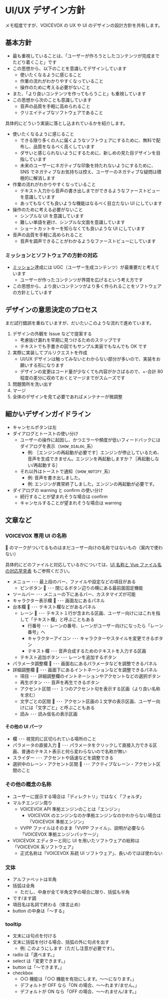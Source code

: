 # UI/UX デザイン方針

メモ程度ですが、VOICEVOX の UX や UI のデザインの設計方針を共有します。

## 基本方針

- 最も重視していることは、「ユーザーが作ろうとしたコンテンツが完成までたどり着くこと」です
- この思想から、以下のことを意識してデザインしています
  - 使いたくなるように感じること
  - 作業の流れがわかりやすくなっていること
  - 操作のために考える必要がないこと
- また、「より良いコンテンツを作ってもらうこと」も重視しています
- この思想から次のことも意識しています
  - 音声の品質を手軽に高められること
  - クリエイティブなソフトウェアであること

具体的にどういう実装に落とし込まれているかを紹介します。

- 使いたくなるように感じること
  - できる限り多くの人に届くようなソフトウェアにするために、無料で配布し、品質をなるべく高くしています
  - ダサいと感じられないようにするために、新しめの見た目デザインを目指しています
  - 未来のユーザーにネガティブな印象を持たれないようにするために、SNS でネガティブなお気持ちは控え、ユーザーのネガティブな疑問は積極的に解消します
- 作業の流れがわかりやすくなっていること
  - テキスト入力から音声の書き出しまでができるようなファーストビューを意識しています
  - あってもなくても良いような機能はなるべく目立たない UI にしています
- 操作のために考える必要がないこと
  - シンプルな UI を意識しています
  - 難しい単語を避け、シンプルな文面を意識しています
  - ショートカットキーを知らなくても良いような UI にしています
- 音声の品質を手軽に高められること
  - 音声を調声できることがわかるようなファーストビューにしています

### ミッションとソフトウェアの方針の対応

- [ミッション](./ミッション・バリュー・ビジョン.md#ミッション)達成には UGC（ユーザー生成コンテンツ）が最重要だと考えています
  - ユーザーが作ったコンテンツが界隈を広げるという考え方です
- この思想から、より良いコンテンツがより多く作られることをソフトウェアの方針としています

## デザインの意思決定のプロセス

まだ試行錯誤を重ねていますが、だいたいこのような流れで進めています。

1. デザインの外観を Issue などで提案する
   - 考慮抜け漏れを早期に見つけるためのステップです
   - テキストでも手書きの図でもサンプル実装でもなんでも OK です
2. 実際に実装してプルリクエストを作成
   - UI/UX デザインは触ってみないとわからない部分が多いので、実装をお願いする形になります
   - デザインの変更はコード量が少なくても内容がかさばるので、+-合計 80 程度の差分に収めておくとマージまでがスムーズです
3. 問題箇所を洗い出す
4. マージ
5. 全体のデザインを見て必要であればメンテナーが微調整

## 細かいデザインガイドライン

- キャンセルボタンは左
- ダイアログとトーストの使い分け
  - ユーザーの操作に起因し、かつエラーや頻度が低いフィードバックにはダイアログを表示（`SHOW_DIALOG_`系）
    - 例: ［エンジンの再起動が必要です］エンジンが停止しているため、音声を生成できません。エンジンを再起動しますか？［再起動しない/再起動する］
  - それ以外はトーストで通知（`SHOW_NOTIFY_`系）
    - 例: 音声を書き出しました。
    - 例: エンジンが異常終了しました。エンジンの再起動が必要です。
- ダイアログの warning と confirm の使い分け
  - 続行することが望まれそうな場合は confirm
  - キャンセルすることが望まれそうな場合は warning

## 文章など

### VOICEVOX 専用 UI の名称

🚷 のマークがついてるものはまだユーザー向けの名称ではないもの（案内で使わない）

具体的にどのファイルと対応しているかについては、[UI 名称と Vue ファイル名の対応早見表](UI名称とVueファイル名の対応早見表.md) もご参照ください。

- メニュー ･･･ 最上段のバー、ファイルや設定などの項目がある
  - ピンボタン 🚷 ･･･ 閉じるボタン辺りの横にある最前面固定機能
- ツールバー ･･･ メニューの下にあるバー、カスタマイズが可能
- キャラクター表示欄 🚷 ･･･ 画面左にあるパネル
- 台本欄 🚷 ･･･ テキスト欄などがあるパネル
  - レーン 🚷 ･･･ テキスト１行が含まれる区画、ユーザー向けにはこれを指して「テキスト欄」と呼ぶこともある
    - 行番号 ･･･ レーンの番号、レーンがユーザー向けになったら「レーン番号」へ
    - キャラクターアイコン ･･･ キャラクターやスタイルを変更できるボタン
    - テキスト欄 ･･･ 音声合成するためのテキストを入力する区画
  - テキスト追加ボタン ･･･ レーンを追加するボタン
- パラメータ調整欄 🚷 ･･･ 画面右にあるパラメータなどを調整できるパネル
- 詳細調整欄 🚷 ･･･ 画面下にあるイントネーションなどを調整できるパネル
  - 項目 ･･･ 詳細調整欄のイントネーションやアクセントなどの選択ボタン
  - 再生ボタン ･･･ 音声を再生できるボタン
  - アクセント区間 ･･･ １つのアクセント句を表示する区画（より良い名称を求む）
  - 文字ごとの区間 🚷 ･･･ アクセント区画の１文字の表示区画、ユーザー向けには「文字ごと」と呼ぶこともある
  - 読み ･･･ 読み仮名の表示区画

#### その他の UI パーツ

- 欄 ･･･ 視覚的に区切られている場所のこと
- パラメータの直接入力 🚷 ･･･ パラメータをクリックして直接入力できる区画、普通のテキスト表示と何ら変わらないので名称が無い
- スライダー ･･･ アクセントや話速などを調整できる
- 選択中のレーン・アクセント区間 🚷 ･･･ アクティブなレーン・アクセント区間のこと

### その他の概念の名称

- ユーザーに提示する場合は「ディレクトリ」ではなく「フォルダ」
- マルチエンジン周り
  - VOICEVOX API 準拠エンジンのことは「エンジン」
    - VOICEVOX のエンジンなのか準拠エンジンなのかわからない場合は「VOICEVOX 準拠エンジン」
  - VVPP ファイルはそのまま「VVPP ファイル」、説明が必要なら「VOICEVOX 準拠エンジンパッケージ」
- VOICEVOX エディターと同じ UI を用いたソフトウェアの総称は「VOICEVOX 系ソフトウェア」
  - 正式名称は「VOICEVOX 系統 UI ソフトウェア」、長いのでほぼ使わない

### 文体

- アルファベットは半角
- 括弧は全角
  - ただし、中身が全て半角文字の場合に限り、括弧も半角
- です/ます調
- 項目名は名詞で終わる（体言止め）
- button の中身は「～する」

### tooltip

- 文末には句点を付ける
- 文末に括弧を付ける場合、括弧の外に句点を出す
  - 例: このようにします（ただし注意が必要です）。
- radio は「選べます。」
- select は「変更できます。」
- button は「～できます。」
- checkbox
  - ○○ 機能は「○○ 機能を有効にします。～～になります。」
  - デフォルトが OFF なら「ON の場合、～～れます/ません。」
  - デフォルトが ON なら「OFF の場合、～～れません/ます。」
